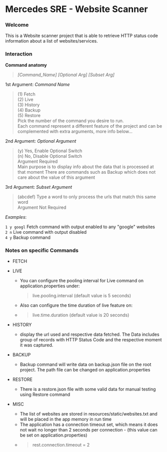 # Mercedes SRE - Website Scanner

### Welcome
 
This is a Website scanner project that is able to retrieve HTTP status code information about a list of websites/services.


### Interaction

**Command anatomy**
>_[Command_Name] [Optional Arg] [Subset Arg]_

1st Argument: _Command Name_
>(1) Fetch  
>(2) Live   
>(3) History  
>(4) Backup  
>(5) Restore   
> Pick the number of the command you desire to run.  
> Each command represent a different feature of the project and can be complemented with extra arguments, more info below...


2nd Argument: _Optional Argument_
>(y) Yes, Enable Optional Switch  
>(n) No, Disable Optional Switch  
> Argument Required   
> Main purpose is to display info about the data that is processed at that moment
> There are commands such as Backup which does not care about the value of this argument

3rd Argument: _Subset Argument_
> (abcdef) Type a word to only process the urls that match this same word  
> Argument Not Required

*Examples*:

`````1 y googl````` Fetch command with output enabled to any "google" websites   
```2 n``` Live command with output disabled  
```4 y``` Backup  command

### Notes on specific Commands

- FETCH


- LIVE

  - You can configure the pooling interval for Live command on application.properties under:
      >live.pooling.interval (default value is 5 seconds)

  - Also can configure the time duration of live feature on:
  - >live.time.duration (default value is 20 seconds)
- HISTORY
  - display the url used and respective data fetched.
     The Data includes group of records with HTTP Status Code and the respective moment it was captured.


- BACKUP
  - Backup command will write data on backup.json file on the root project.
  The path file can be changed on application.properties


- RESTORE
  - There is a restore.json file with some valid data for manual testing using Restore command
  
- MISC 
  - The list of websites are stored in resources/static/websites.txt and will be placed in the app memory in run time
  - The application has a connection timeout set, which means it does not wait no longer than 2 seconds per connection - (this value can be set on application.properties)
  - > rest.connection.timeout = 2